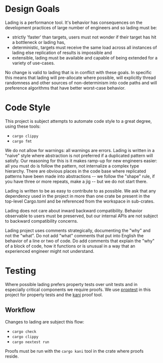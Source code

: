 # Design Goals

Lading is a performance tool. It's behavior has consequences on the development
practices of large number of engineers and so lading must be:

* strictly 'faster' than targets, users must not wonder if their target has hit
  a bottleneck or lading has,
* deterministic, targets must receive the same load across all instances of
  lading else replication of results is impossible and
* extensible, lading must be available and capable of being extended for a
  variety of use-cases.

No change is valid to lading that is in conflict with these goals. In specific
this means that lading will pre-allocate where possible, will explicitly thread
randomness and other sources of non-determinism into code paths and will
preference algorithms that have better worst-case behavior.

# Code Style

This project is subject attempts to automate code style to a great degree, using
these tools:

* `cargo clippy`
* `cargo fmt`

We do not allow for warnings: all warnings are errors. Lading is written in a
"naive" style where abstraction is not preferred if a duplicated pattern will
satisfy. Our reasoning for this is it makes ramp-up for new engineers easier:
all you must do is follow the pattern, not internalize a complex type
hierarchy. There are obvious places in the code base where replicated patterns
have been made into abstractions -- we follow the "shape" rule, if you have
three or more repeats, make a jig -- but we do not start there.

Lading is written to be as easy to contribute to as possible. We ask that any
dependency used in the project in more than one crate be present in the
top-level Cargo.toml and be referenced from the workspace in sub-crates.

Lading does not care about inward backward compatibility. Behavior observable to
users must be preserved, but our internal APIs are not subject to backward
compatibility concerns.

Lading project uses comments strategically, documenting the "why" and not the
"what". Do not add "what" comments that put into English the behavior of a line
or two of code. Do add comments that explain the "why" of a block of code, how
it functions or is unusual in a way that an experienced engineer might not
understand.

# Testing

Where possible lading prefers property tests over unit tests and in especially
critical components we require proofs. We use
[proptest](https://github.com/proptest-rs/proptest) in this project for property
tests and the [kani](https://github.com/model-checking/kani) proof tool.

## Workflow

Changes to lading are subject this flow:

* `cargo check`
* `cargo clippy`
* `cargo nextest run`

Proofs must be run with the `cargo kani` tool in the crate where proofs reside.
